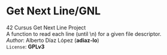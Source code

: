 # Get Next Line/GNL
42 Cursus Get Next Line Project\
A function to read each line (until \n) for a given file descriptor.\
_Author_: Alberto Díaz López (**adiaz-lo**)\
`License`: **GPLv3**
